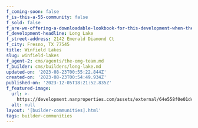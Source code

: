```yaml
---
f_coming-soon: false
f_is-this-a-55-community: false
f_sold: false
f_are-we-offering-a-downloadable-lookbook-for-this-development-when-they-submit-their-contact-info: false
f_development-headline: Long Lake
f_street-address: 2142 Emerald Diamond Ct
f_city: Fresno, TX 77545
title: Winfield Lakes
slug: winfield-lakes
f_agent-2: cms/agents/the-omg-team.md
f_builder: cms/builders/long-lake.md
updated-on: '2023-08-23T00:55:22.844Z'
created-on: '2023-08-23T00:54:49.934Z'
published-on: '2023-12-05T18:21:52.835Z'
f_featured-image:
  url: >-
    https://development.nanproperties.com/assets/external/64e558f0e01dccf88be00f60_new-homes-community-winfield-lakes.webp
  alt: null
layout: '[builder-communities].html'
tags: builder-communities
---
```



